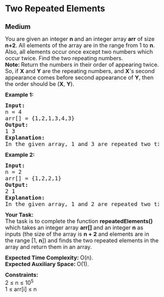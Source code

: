 # Two Repeated Elements
## Medium
<div class="problems_problem_content__Xm_eO"><p><span style="font-size: 18px;"><span style="font-size: 18px;">You are given an integer&nbsp;<strong>n&nbsp;</strong>and an integer&nbsp;array <strong>arr</strong> of size </span><strong style="font-size: 18px;">n+2</strong><span style="font-size: 18px;">. All elements of the array are in the range from 1 to <strong>n</strong>. Also, all elements occur once except two numbers which occur twice. Find the two repeating numbers.</span><br><strong style="font-size: 18px;">Note: </strong><span style="font-size: 18px;">Return the numbers in their order of appearing twice. So, if <strong>X</strong> and <strong>Y</strong> are the repeating numbers, and <strong>X</strong>'s second appearance comes before second appearance of <strong>Y</strong>, then the order should be (<strong>X</strong>, <strong>Y</strong>).</span></span></p>
<p><span style="font-size: 18px;"><strong>Example 1:</strong></span></p>
<pre><span style="font-size: 18px;"><strong>Input:
</strong>n = 4
arr[] = {1,2,1,3,4,3}
<strong>Output: <br></strong>1 3<strong>
Explanation: <br></strong>In the given array, 1 and 3 are repeated two times and as 1's second appearance occurs before 2's second appearance, so the output should be 1 3.</span></pre>
<p><span style="font-size: 18px;"><strong>Example 2:</strong></span></p>
<pre><span style="font-size: 18px;"><strong>Input:
</strong>n = 2
arr[] = {1,2,2,1}
<strong>Output: <br></strong>2 1<strong>
Explanation: <br></strong>In the given array, 1 and 2 are repeated two times and second occurence of 2 comes before 1. So the output is 2 1.</span>
</pre>
<p><span style="font-size: 18px;"><strong>Your Task:</strong><br>The task is to complete the function <strong>repeatedElements()</strong> which takes an integer array <strong>arr[]</strong> and an integer <strong>n</strong> as inputs (the size of the array is <strong>n + 2</strong> and elements are in the range [1, <strong>n</strong>]) and finds the two repeated elements in the array and return them in an array.</span></p>
<p><span style="font-size: 18px;"><strong>Expected Time Complexity:&nbsp;</strong>O(n).<br><strong>Expected Auxiliary Space:&nbsp;</strong>O(1).&nbsp;</span></p>
<p><span style="font-size: 18px;"><strong>Constraints: </strong><br>2 ≤ n ≤ 10<sup>5</sup><br>1 ≤ arr[i] ≤ n</span></p></div>